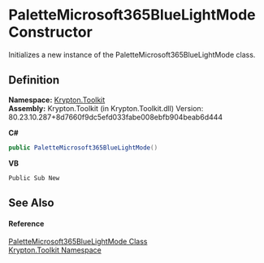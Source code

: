 # PaletteMicrosoft365BlueLightMode Constructor


Initializes a new instance of the PaletteMicrosoft365BlueLightMode class.



## Definition
**Namespace:** <a href="79d2eac2-21f4-54ff-7552-b20c33c30600.md">Krypton.Toolkit</a>  
**Assembly:** Krypton.Toolkit (in Krypton.Toolkit.dll) Version: 80.23.10.287+8d7660f9dc5efd033fabe008ebfb904beab6d444

**C#**
``` C#
public PaletteMicrosoft365BlueLightMode()
```
**VB**
``` VB
Public Sub New
```



## See Also


#### Reference
<a href="000b6dd3-a0c6-5044-1a60-41765e40a26a.md">PaletteMicrosoft365BlueLightMode Class</a>  
<a href="79d2eac2-21f4-54ff-7552-b20c33c30600.md">Krypton.Toolkit Namespace</a>  
